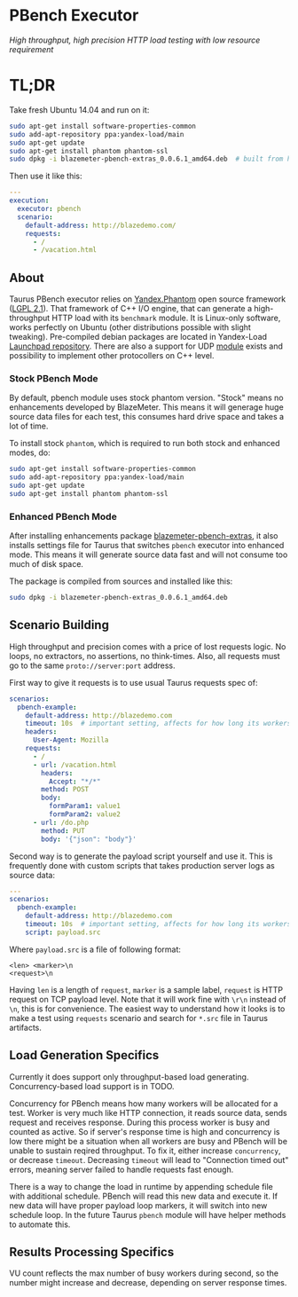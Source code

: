 # PBench Executor 
*High throughput, high precision HTTP load testing with low resource requirement*

# TL;DR
Take fresh Ubuntu 14.04 and run on it:
```bash
sudo apt-get install software-properties-common
sudo add-apt-repository ppa:yandex-load/main
sudo apt-get update
sudo apt-get install phantom phantom-ssl
sudo dpkg -i blazemeter-pbench-extras_0.0.6.1_amd64.deb  # built from https://github.com/Blazemeter/taurus-pbench
```

Then use it like this:
```yaml
---
execution:
  executor: pbench
  scenario:
    default-address: http://blazedemo.com/
    requests:
      - /
      - /vacation.html
```

## About
Taurus PBench executor relies on [Yandex.Phantom](https://github.com/mamchits/phantom) open source framework ([LGPL 2.1](https://github.com/mamchits/phantom/blob/master/COPYING)). That framework of C++ I/O engine, that can generate a high-throughput HTTP load with its `benchmark` module. It is Linux-only software, works perfectly on Ubuntu (other distributions possible with slight tweaking). Pre-compiled debian packages are located in Yandex-Load [Launchpad repository](https://launchpad.net/~yandex-load/+archive/ubuntu/main). There are also a support for UDP [module](https://github.com/slon/phantom-udp-benchmark) exists and possibility to implement other protocollers on C++ level.

### Stock PBench Mode
By default, pbench module uses stock phantom version. "Stock" means no enhancements developed by BlazeMeter. This means it will generage huge source data files for each test, this consumes hard drive space and takes a lot of time.

To install stock `phantom`, which is required to run both stock and enhanced modes, do:
```bash
sudo apt-get install software-properties-common
sudo add-apt-repository ppa:yandex-load/main
sudo apt-get update
sudo apt-get install phantom phantom-ssl
```

### Enhanced PBench Mode
After installing enhancements package [blazemeter-pbench-extras](https://github.com/Blazemeter/taurus-pbench), it also installs settings file for Taurus that switches `pbench` executor into enhanced mode. This means it will generate source data fast and will not consume too much of disk space.

The package is compiled from sources and installed like this:
```bash
sudo dpkg -i blazemeter-pbench-extras_0.0.6.1_amd64.deb
```

## Scenario Building
High throughput and precision comes with a price of lost requests logic. No loops, no extractors, no assertions, no think-times. Also, all requests must go to the same `proto://server:port` address.

First way to give it requests is to use usual Taurus requests spec of:
```yaml
scenarios:
  pbench-example:
    default-address: http://blazedemo.com
    timeout: 10s  # important setting, affects for how long its workers are busy with request
    headers:
      User-Agent: Mozilla
    requests:
      - /
      - url: /vacation.html
        headers:
          Accept: "*/*"
        method: POST
        body:
          formParam1: value1
          formParam2: value2
      - url: /do.php
        method: PUT
        body: '{"json": "body"}'
```
 
Second way is to generate the payload script yourself and use it. This is frequently done with custom scripts that takes production server logs as source data:
```yaml
---
scenarios:
  pbench-example:
    default-address: http://blazedemo.com
    timeout: 10s  # important setting, affects for how long its workers are busy with request
    script: payload.src
```

Where `payload.src` is a file of following format:
```
<len> <marker>\n
<request>\n
```

Having `len` is a length of `request`, `marker` is a sample label, `request` is HTTP request on TCP payload level. Note that it will work fine with `\r\n` instead of `\n`, this is for convenience. The easiest way to understand how it looks is to make a test using `requests` scenario and search for `*.src` file in Taurus artifacts. 


## Load Generation Specifics

Currently it does support only throughput-based load generating. Concurrency-based load support is in TODO.

Concurrency for PBench means how many workers will be allocated for a test. Worker is very much like HTTP connection, it reads source data, sends request and receives response. During this process worker is busy and counted as active. So if server's response time is high and concurrency is low there might be a situation when all workers are busy and PBench will be unable to sustain reqired throughput. To fix it, either increase `concurrency`, or decrease `timeout`. Decreasing `timeout` will lead to "Connection timed out" errors, meaning server failed to handle requests fast enough.

There is a way to change the load in runtime by appending schedule file with additional schedule. PBench will read this new data and execute it. If new data will have proper payload loop markers, it will switch into new schedule loop. In the future Taurus `pbench` module will have helper methods to automate this.


## Results Processing Specifics

VU count reflects the max number of busy workers during second, so the number might increase and decrease, depending on server response times.

